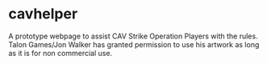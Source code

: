 # cavhelper
A prototype webpage to assist CAV Strike Operation Players with the rules.   Talon Games/Jon Walker has granted permission to use his artwork as long as it is for non commercial use.
